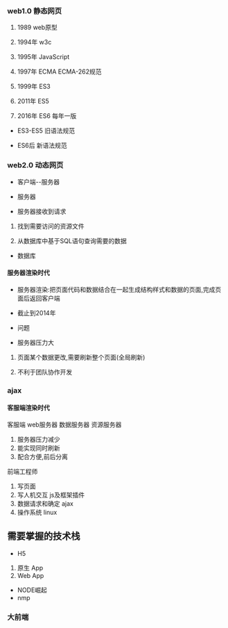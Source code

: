 ### web1.0 静态网页
1. 1989  web原型

2. 1994年 w3c

3. 1995年  JavaScript

4. 1997年 ECMA   ECMA-262规范

5. 1999年 ES3

6. 2011年 ES5

7. 2016年 ES6 每年一版

* ES3-ES5  旧语法规范

* ES6后 新语法规范

### web2.0 动态网页

* 客户端--服务器

* 服务器
* 服务器接收到请求

1. 找到需要访问的资源文件

2. 从数据库中基于SQL语句查询需要的数据

* 数据库

#### 服务器渲染时代

* 服务器渲染:把页面代码和数据结合在一起生成结构样式和数据的页面,完成页面后返回客户端

* 截止到2014年

* 问题

* 服务器压力大

1. 页面某个数据更改,需要刷新整个页面(全局刷新)

2. 不利于团队协作开发

### ajax
#### 客服端渲染时代

客服端
web服务器
数据服务器
资源服务器

1. 服务器压力减少
2. 能实现同时刷新
3. 配合方便,前后分离

前端工程师
1. 写页面
2. 写人机交互  js及框架插件
3. 数据请求和确定  ajax
4. 操作系统 linux

## 需要掌握的技术栈

* H5
1. 原生 App
2. Web App
* NODE崛起
* nmp

### 大前端



